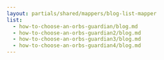 ```yaml
---
layout: partials/shared/mappers/blog-list-mapper
list:
  - how-to-choose-an-orbs-guardian/blog.md
  - how-to-choose-an-orbs-guardian2/blog.md
  - how-to-choose-an-orbs-guardian3/blog.md
  - how-to-choose-an-orbs-guardian4/blog.md
---
```

